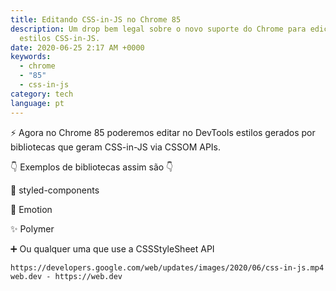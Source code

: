 ```yaml
---
title: Editando CSS-in-JS no Chrome 85
description: Um drop bem legal sobre o novo suporte do Chrome para edição de
  estilos CSS-in-JS.
date: 2020-06-25 2:17 AM +0000
keywords:
  - chrome
  - "85"
  - css-in-js
category: tech
language: pt
---
```


⚡️ Agora no Chrome 85 poderemos editar no DevTools estilos gerados por bibliotecas que geram CSS-in-JS via CSSOM APIs.

👇 Exemplos de bibliotecas assim são 👇

💅 styled-components

🎨️️ Emotion

✨ Polymer

➕ Ou qualquer uma que use a CSSStyleSheet API

```video
https://developers.google.com/web/updates/images/2020/06/css-in-js.mp4
web.dev - https://web.dev
```

